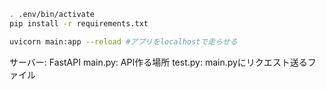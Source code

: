 ```zsh
. .env/bin/activate
pip install -r requirements.txt
```
```zsh
uvicorn main:app --reload #アプリをlocalhostで走らせる
```
サーバー: FastAPI
main.py: API作る場所
test.py: main.pyにリクエスト送るファイル